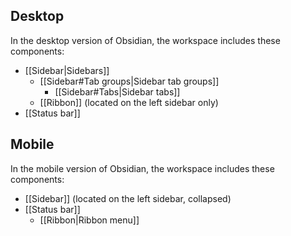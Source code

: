 
## Desktop

In the desktop version of Obsidian, the workspace includes these components:

- [[Sidebar|Sidebars]]
    - [[Sidebar#Tab groups|Sidebar tab groups]]
        - [[Sidebar#Tabs|Sidebar tabs]]
    - [[Ribbon]] (located on the left sidebar only)
- [[Status bar]]

## Mobile

In the mobile version of Obsidian, the workspace includes these components:

- [[Sidebar]] (located on the left sidebar, collapsed)
- [[Status bar]]
    - [[Ribbon|Ribbon menu]]